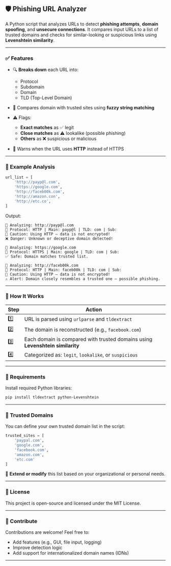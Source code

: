 ## 🛡️ Phishing URL Analyzer

A Python script that analyzes URLs to detect **phishing attempts**, **domain spoofing**, and **unsecure connections**. It compares input URLs to a list of trusted domains and checks for similar-looking or suspicious links using **Levenshtein similarity**.

---

### ✅ Features

* 🔍 **Breaks down** each URL into:

  * Protocol
  * Subdomain
  * Domain
  * TLD (Top-Level Domain)
* 🔁 Compares domain with trusted sites using **fuzzy string matching**
* ⚠️ Flags:

  * **Exact matches** as ✅ legit
  * **Close matches** as ⚠️ lookalike (possible phishing)
  * **Others** as ❌ suspicious or malicious
* 🚨 Warns when the URL uses **HTTP** instead of HTTPS

---

### 🧪 Example Analysis

```python
url_list = [
    'http://payp@l.com',
    'https://google.com',
    'http://faceb00k.com',
    'http://amazon.con',
    'http://etc.co',
]
```

Output:

```
🔎 Analyzing: http://payp@l.com
🔗 Protocol: HTTP | Main: payp@l | TLD: com | Sub: 
🚨 Caution: Using HTTP — data is not encrypted!
❌ Danger: Unknown or deceptive domain detected!

🔎 Analyzing: https://google.com
🔗 Protocol: HTTPS | Main: google | TLD: com | Sub: 
✅ Safe: Domain matches trusted list.

🔎 Analyzing: http://faceb00k.com
🔗 Protocol: HTTP | Main: faceb00k | TLD: com | Sub: 
🚨 Caution: Using HTTP — data is not encrypted!
⚠️ Alert: Domain closely resembles a trusted one — possible phishing.
```

---

### 🧠 How It Works

| Step | Action                                                                        |
| ---- | ----------------------------------------------------------------------------- |
| 1️⃣  | URL is parsed using `urlparse` and `tldextract`                               |
| 2️⃣  | The domain is reconstructed (e.g., `facebook.com`)                            |
| 3️⃣  | Each domain is compared with trusted domains using **Levenshtein similarity** |
| 4️⃣  | Categorized as: `legit`, `lookalike`, or `suspicious`                         |

---

### 🧰 Requirements

Install required Python libraries:

```bash
pip install tldextract python-Levenshtein
```

---

### 📌 Trusted Domains

You can define your own trusted domain list in the script:

```python
trusted_sites = [
    'paypal.com',
    'google.com',
    'facebook.com',
    'amazon.com',
    'etc.com'
]
```

🔄 **Extend or modify** this list based on your organizational or personal needs.

---

### 📜 License

This project is open-source and licensed under the MIT License.

---

### 🤝 Contribute

Contributions are welcome! Feel free to:

* Add features (e.g., GUI, file input, logging)
* Improve detection logic
* Add support for internationalized domain names (IDNs)

---
